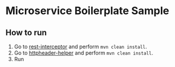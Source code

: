 # Microservice Boilerplate Sample

## How to run
1. Go to [rest-interceptor](../microservice-utils/rest-interceptor) and perform `mvn clean install`.
2. Go to [httpheader-helper](../microservice-utils/httpheader-helper) and perform `mvn clean install`.
3. Run 